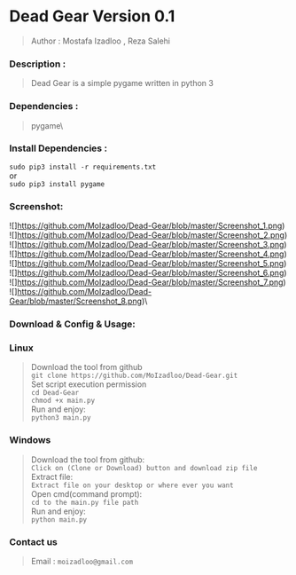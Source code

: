 Dead Gear Version 0.1
=============
>Author : Mostafa Izadloo , Reza Salehi
### Description :
>Dead Gear is a simple pygame written in python 3
### Dependencies :
>pygame\
### Install Dependencies :
`sudo pip3 install -r requirements.txt`\
or\
`sudo pip3 install pygame`
### Screenshot:
![]https://github.com/MoIzadloo/Dead-Gear/blob/master/Screenshot_1.png)\
![]https://github.com/MoIzadloo/Dead-Gear/blob/master/Screenshot_2.png)\
![]https://github.com/MoIzadloo/Dead-Gear/blob/master/Screenshot_3.png)\
![]https://github.com/MoIzadloo/Dead-Gear/blob/master/Screenshot_4.png)\
![]https://github.com/MoIzadloo/Dead-Gear/blob/master/Screenshot_5.png)\
![]https://github.com/MoIzadloo/Dead-Gear/blob/master/Screenshot_6.png)\
![]https://github.com/MoIzadloo/Dead-Gear/blob/master/Screenshot_7.png)\
![]https://github.com/MoIzadloo/Dead-Gear/blob/master/Screenshot_8.png)\
### Download & Config & Usage:
### Linux
>Download the tool from github\
`git clone https://github.com/MoIzadloo/Dead-Gear.git`\
>Set script execution permission\
`cd Dead-Gear`\
 `chmod +x main.py`\
 >Run and enjoy:\
 `python3 main.py`
 ### Windows
 >Download the tool from github:\
 `Click on (Clone or Download) button and download zip file`\
 >Extract file:\
 `Extract file on your desktop or where ever you want`\
 >Open cmd(command prompt):\
 `cd to the main.py file path`\
 >Run and enjoy:\
 `python main.py`
 ### Contact us
 >Email :
 `moizadloo@gmail.com`
